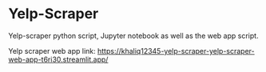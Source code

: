 # Yelp-Scraper
Yelp-scraper python script, Jupyter notebook as well as the web app script.

Yelp scraper web app link: https://khaliq12345-yelp-scraper-yelp-scraper-web-app-t6ri30.streamlit.app/
